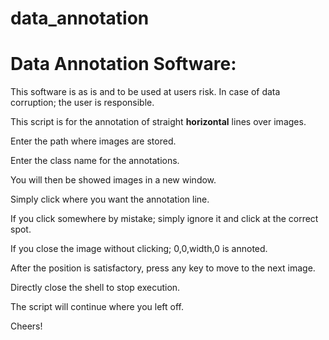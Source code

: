 # data_annotation

<h1><b>Data Annotation Software:</b></h1>

This software is as is and to be used at users risk.
In case of data corruption; the user is responsible.

This script is for the annotation of straight <b>horizontal</b> lines over images.

Enter  the  path  where  images  are  stored.

Enter the class name for the annotations.

You will then be showed images in a new window.

Simply click where you want the annotation line.

If you click somewhere by mistake; simply ignore it and click at the correct spot.

If you close the image without clicking; 0,0,width,0 is annoted.




After the position is satisfactory, press any key to move to the next image.


Directly close the shell to stop execution.


The script will continue where you left off.






Cheers!
